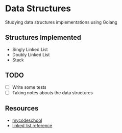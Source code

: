 # Data Structures

Studying data structures implementations using Golang

## Structures Implemented
- Singly Linked List
- Doubly Linked List
- Stack

## TODO

- [ ] Write some tests
- [ ] Taking notes abouts the data structures

## Resources

- [mycodeschool](https://www.youtube.com/channel/UClEEsT7DkdVO_fkrBw0OTrA)
- [linked list reference](https://www.golangprograms.com/golang-program-for-implementation-of-linked-list.html)
